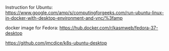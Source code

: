 Instruction for Ubuntu:
https://www.google.com/amp/s/computingforgeeks.com/run-ubuntu-linux-in-docker-with-desktop-environment-and-vnc/%3famp


docker image for Fedora:
https://hub.docker.com/r/kasmweb/fedora-37-desktop

https://github.com/jmcdice/k8s-ubuntu-desktop
